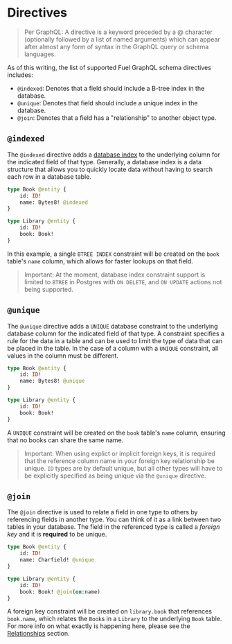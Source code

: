 # Directives

> Per GraphQL: A directive is a keyword preceded by a @ character (optionally followed by a list of named arguments) which can appear after almost any form of syntax in the GraphQL query or schema languages.

As of this writing, the list of supported Fuel GraphQL schema directives includes:

- `@indexed`: Denotes that a field should include a B-tree index in the database.
- `@unique`: Denotes that field should include a unique index in the database.
- `@join`: Denotes that a field has a "relationship" to another object type.

## `@indexed`

The `@indexed` directive adds a [database index](https://www.postgresql.org/docs/current/indexes-intro.html) to the underlying column for the indicated field of that type. Generally, a database index is a data structure that allows you to quickly locate data without having to search each row in a database table.

```graphql
type Book @entity {
    id: ID!
    name: Bytes8! @indexed
}

type Library @entity {
    id: ID!
    book: Book!
}
```

In this example, a single `BTREE INDEX` constraint will be created on the `book` table's `name` column, which allows for faster lookups on that field.

> Important: At the moment, database index constraint support is limited to `BTREE` in Postgres with `ON DELETE`, and `ON UPDATE` actions not being supported.

## `@unique`

The `@unique` directive adds a `UNIQUE` database constraint to the underlying database column for the indicated field of that type. A constraint specifies a rule for the data in a table and can be used to limit the type of data that can be placed in the table. In the case of a column with a `UNIQUE` constraint, all values in the column must be different.

```graphql
type Book @entity {
    id: ID!
    name: Bytes8! @unique
}

type Library @entity {
    id: ID!
    book: Book!
}
```

A `UNIQUE` constraint will be created on the `book` table's `name` column, ensuring that no books can share the same name.

> Important: When using explict or implicit foreign keys, it is required that the reference column name in your foreign key relationship be unique. `ID` types are by default unique, but all other types will have to be explicitly specified as being unique via the `@unique` directive.

## `@join`

The `@join` directive is used to relate a field in one type to others by referencing fields in another type. You can think of it as a link between two tables in your database. The field in the referenced type is called a _foreign key_ and it is **required** to be unique.

```graphql
type Book @entity {
    id: ID!
    name: Charfield! @unique
}

type Library @entity {
    id: ID!
    book: Book! @join(on:name)
}
```

A foreign key constraint will be created on `library.book` that references `book.name`, which relates the `Book`s in a `Library` to the underlying `Book` table. For more info on what exactly is happening here, please see the [Relationships](./relationships.md) section.